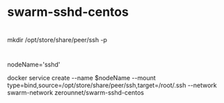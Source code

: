 # swarm-sshd-centos

#
  mkdir /opt/store/share/peer/ssh -p
  
#
  nodeName='sshd'

  docker service create --name $nodeName --mount type=bind,source=/opt/store/share/peer/ssh,target=/root/.ssh --network swarm-network zerounnet/swarm-sshd-centos
